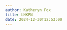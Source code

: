 ```yaml
---
author: Katheryn Fox
title: LHKPN
date: 2024-12-30T12:53:00
---
```


<script>
  function titleToUrl(title) {
    return title.toLowerCase().replace(/ /g, '-').replace(/[^\w-]+/g, '');
  }

  const lhkpn = [
    {
      title: "LHKPN Kepala Dinas dan Sekretaris",
      imageSrc: "/images/lhkpn.png"
    },
    {
      title: "LHKPN Pejabat Eselon 3", 
      imageSrc: "/images/lhkpn.png"
    },
    {
      title: "LHKPN Pejabat Eselon 4",
      imageSrc: "/images/lhkpn.png"
    },
    {
      title: "Informasi Jumlah dan Persentase Wajib LHKPN",
      imageSrc: "/images/informasi_lhkpn.png"
    }
  ];

  document.addEventListener("DOMContentLoaded", function() {
    const container = document.querySelector('.section-container');
    lhkpn.forEach(item => {
      const urlPath = `/ms-lhkpn/${titleToUrl(item.title)}`;
      container.innerHTML += `
        <a href="${urlPath}" class="bg-white p-4 rounded-xl border border-gray-300 shadow-lg hover-container cursor-pointer" style="width: 100%;">
          <div class="flex items-center justify-between">
            <div class="flex items-center flex-1">
              <div class="relative rounded-lg" style="height: 120px; width: 180px; background-image: url('${item.imageSrc}'); background-repeat: no-repeat; background-position: center; background-size: cover;">
                <div style="background: rgba(0,0,0,0.5); width: 100%; height: 100%;" class="rounded-md absolute top-0 left-0"></div>
              </div>
              <div class="flex items-center flex-1">
                <h2 class="text-black md:text-xl text-base ml-6 pr-4 flex items-center" style="height: 100px">${item.title}</h2>
                <div class="border-r-2 border-gray-300 h-28 ml-auto hidden md:block"></div>
              </div>
            </div>
            <div class="hidden md:flex items-center justify-center h-full w-40">
              <div class="hover-arrow flex items-center justify-center text-black group">
                <span class="mr-3">Selengkapnya</span>
                <i class="fas fa-arrow-right"></i>
              </div>
            </div>
          </div>
        </a>
      `;
    });
  });
</script>
<section class="flex flex-col gap-4 bg-white section-container">
</section>
<style>
.hover-container:hover .hover-arrow {
    color: #00A86B;
    transform: translateX(10px);
}
.hover-container:hover .hover-arrow i {
    animation: arrowMove 0.8s infinite;
}
.hover-arrow {
    display: inline-flex;
    align-items: center;
    transition: all 0.3s ease;
}
@keyframes arrowMove {
    0% {
        transform: translateX(0);
    }
    50% {
        transform: translateX(5px);
    }
    100% {
        transform: translateX(0);
    }
}
@media (max-width: 768px) {
    .hover-container {
        flex-direction: column;
    }
    .hover-arrow {
        display: none;
    }
}
</style>
